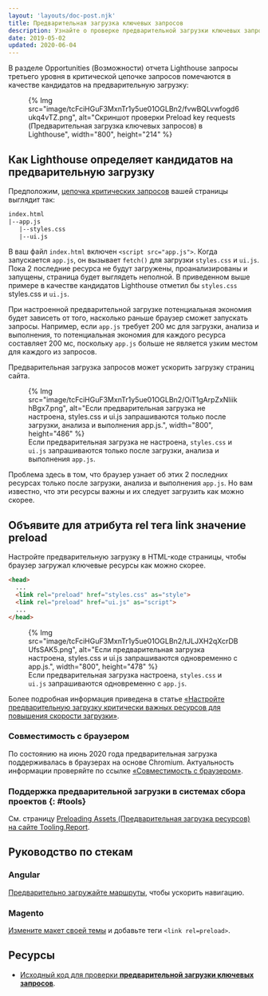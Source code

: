 ```yaml
---
layout: 'layouts/doc-post.njk'
title: Предварительная загрузка ключевых запросов
description: Узнайте о проверке предварительной загрузки ключевых запросов.
date: 2019-05-02
updated: 2020-06-04
---
```


В разделе Opportunities (Возможности) отчета Lighthouse запросы третьего уровня в критической цепочке запросов помечаются в качестве кандидатов на предварительную загрузку:

<figure>{% Img src="image/tcFciHGuF3MxnTr1y5ue01OGLBn2/fvwBQLvwfogd6ukq4vTZ.png", alt="Скриншот проверки Preload key requests (Предварительная загрузка ключевых запросов) в Lighthouse", width="800", height="214" %}</figure>

## Как Lighthouse определяет кандидатов на предварительную загрузку

Предположим, [цепочка критических запросов](/docs/lighthouse/performance/critical-request-chains/) вашей страницы выглядит так:

```html
index.html
|--app.js
   |--styles.css
   |--ui.js
```

В ваш файл `index.html` включен `<script src="app.js">`. Когда запускается `app.js`, он вызывает `fetch()` для загрузки `styles.css` и `ui.js`. Пока 2 последние ресурса не будут загружены, проанализированы и запущены, страница будет выглядеть неполной. В приведенном выше примере в качестве кандидатов Lighthouse отметил бы `styles.css` styles.css и `ui.js`.

При настроенной предварительной загрузке потенциальная экономия будет зависеть от того, насколько раньше браузер сможет запускать запросы. Например, если `app.js` требует 200 мс для загрузки, анализа и выполнения, то потенциальная экономия для каждого ресурса составляет 200 мс, поскольку `app.js` больше не является узким местом для каждого из запросов.

Предварительная загрузка запросов может ускорить загрузку страниц сайта.

<figure>{% Img src="image/tcFciHGuF3MxnTr1y5ue01OGLBn2/OiT1gArpZxNliikhBgx7.png", alt="Если предварительная загрузка не настроена, styles.css и ui.js запрашиваются только после загрузки, анализа и выполнения app.js.", width="800", height="486" %} <figcaption> Если предварительная загрузка не настроена, <code>styles.css</code> и <code>ui.js</code> запрашиваются только после загрузки, анализа и выполнения <code>app.js</code>. </figcaption></figure>

Проблема здесь в том, что браузер узнает об этих 2 последних ресурсах только после загрузки, анализа и выполнения `app.js`. Но вам известно, что эти ресурсы важны и их следует загрузить как можно скорее.

## Объявите для атрибута rel тега link значение preload

Настройте предварительную загрузку в HTML-коде страницы, чтобы браузер загружал ключевые ресурсы как можно скорее.

```html
<head>
  ...
  <link rel="preload" href="styles.css" as="style">
  <link rel="preload" href="ui.js" as="script">
  ...
</head>
```

<figure>{% Img src="image/tcFciHGuF3MxnTr1y5ue01OGLBn2/tJLJXH2qXcrDBUfsSAK5.png", alt="Если предварительная загрузка настроена, styles.css и ui.js запрашиваются одновременно с app.js.", width="800", height="478" %} <figcaption> Если предварительная загрузка настроена, <code>styles.css</code> и <code>ui.js</code> запрашиваются одновременно с <code>app.js</code>. </figcaption></figure>

Более подробная информация приведена в статье [«Настройте предварительную загрузку критически важных ресурсов для повышения скорости загрузки»](https://web.dev/preload-critical-assets/).

### Совместимость с браузером

По состоянию на июнь 2020 года предварительная загрузка поддерживалась в браузерах на основе Chromium. Актуальность информации проверяйте по ссылке [«Совместимость с браузером»](https://developer.mozilla.org/docs/Web/HTML/Preloading_content#Browser_compatibility).

### Поддержка предварительной загрузки в системах сбора проектов {: #tools}

См. страницу [Preloading Assets (Предварительная загрузка ресурсов) на сайте Tooling.Report](https://bundlers.tooling.report/non-js-resources/html/preload-assets/?utm_source=web.dev&utm_campaign=lighthouse&utm_medium=uses-rel-preload).

## Руководство по стекам

### Angular

[Предварительно загружайте маршруты](https://web.dev/route-preloading-in-angular/), чтобы ускорить навигацию.

### Magento

[Измените макет своей темы](https://devdocs.magento.com/guides/v2.3/frontend-dev-guide/layouts/xml-manage.html) и добавьте теги `<link rel=preload>`.

## Ресурсы

- [Исходный код для проверки **предварительной загрузки ключевых запросов**](https://github.com/GoogleChrome/lighthouse/blob/master/lighthouse-core/audits/uses-rel-preload.js).
